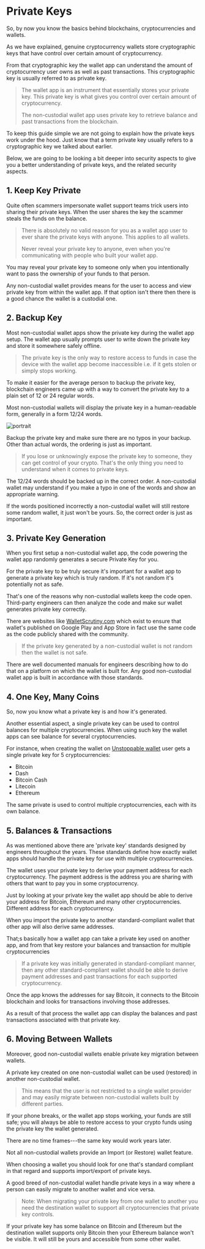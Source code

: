 # Private Keys

So, by now you know the basics behind blockchains, cryptocurrencies and wallets. 

As we have explained, genuine cryptocurrency wallets store cryptographic keys that have control over certain amount of cryptocurrency.

From that cryptographic key the wallet app can understand the amount of cryptocurrency user owns as well as past transactions. This cryptographic key is usually referred to as private key. 

> The wallet app is an instrument that essentially stores your private key. This private key is what gives you control over certain amount of cryptocurrency.
>
> The non-custodial wallet app uses private key to retrieve balance and past transactions from the blockchain.

To keep this guide simple we are not going to explain how the private keys work under the hood. Just know that a term private key usually refers to a cryptographic key we talked about earlier.

Below, we are going to be looking a bit deeper into security aspects to give you a better understanding of private keys, and the related security aspects.

## 1. Keep Key Private

Quite often scammers impersonate wallet support teams trick users into sharing their private keys. When the user shares the key the scammer steals the funds on the balance. 

> There is absolutely no valid reason for you as a wallet app user to ever share the private keys with anyone. This applies to all wallets.
>
> Never reveal your private key to anyone, even when you're communicating with people who built your wallet app.

You may reveal your private key to someone only when you intentionally want to pass the ownership of your funds to that person.

Any non-custodial wallet provides means for the user to access and view private key from within the wallet app. If that option isn't there then there is a good chance the wallet is a custodial one. 

## 2. Backup Key

Most non-custodial wallet apps show the private key during the wallet app setup. The wallet app usually prompts user to write down the private key and store it somewhere safely offline.
 
> The private key is the only way to restore access to funds in case the device with the wallet app become inaccessible i.e. if it gets stolen or simply stops working.

To make it easier for the average person to backup the private key, blockchain engineers came up with a way to convert the private key to a plain set of 12 or 24 regular words. 

Most non-custodial wallets will display the private key in a human-readable form, generally in a form 12/24 words.

![portrait](https://raw.githubusercontent.com/horizontalsystems/blockchain-crypto-guides/master/fundamentals/images/private-key.jpg 'Unstoppable Wallet: demo private key image' )

Backup the private key and make sure there are no typos in your backup. Other than actual words, the ordering is just as important. 

> If you lose or unknowingly expose the private key to someone, they can get control of your crypto. That's the only thing you need to understand when it comes to private keys.

The 12/24 words should be backed up in the correct order. A non-custodial wallet may understand if you make a typo in one of the words and show an appropriate warning. 

If the words positioned incorrectly a non-custodial wallet will still restore some random wallet, it just won't be yours. So, the correct order is just as important.

## 3. Private Key Generation

When you first setup a non-custodial wallet app, the code powering the wallet app randomly generates a secure Private Key for you.

For the private key to be truly secure it's important for a wallet app to generate a private key which is truly random. If it's not random it's potentially not as safe.

That's one of the reasons why non-custodial wallets keep the code open. Third-party engineers can then analyze the code and make sur wallet generates private key correctly.

There are websites like [WalletScrutiny.com](https://walletscrutiny.com) which exist to ensure that wallet's published on Google Play and App Store in fact use the same code as the code publicly shared with the community.

> If the private key generated by a non-custodial wallet is not random then the wallet is not safe.
   
There are well documented manuals for engineers describing how to do that on a platform on which the wallet is built for. Any good non-custodial wallet app is built in accordance with those standards.

## 4. One Key, Many Coins

So, now you know what a private key is and how it's generated. 

Another essential aspect, a single private key can be used to control balances for multiple cryptocurrencies. When using such key the wallet apps can see balance for several cryptocurrencies.

For instance, when creating the wallet on [Unstoppable wallet](https://unstoppable.money) user gets a single private key for 5 cryptocurrencies:

- Bitcoin
- Dash
- Bitcoin Cash
- Litecoin
- Ethereum

The same private is used to control multiple cryptocurrencies, each with its own balance.

## 5. Balances & Transactions

As was mentioned above there are 'private key' standards designed by engineers throughout the years. These standards define how exactly wallet apps should handle the private key for use with multiple cryptocurrencies. 

The wallet uses your private key to derive your payment address for each cryptocurrency. The payment address is the address you are sharing with others that want to pay you in some cryptocurrency.

Just by looking at your private key the wallet app should be able to derive your address for Bitcoin, Ethereum and many other cryptocurrencies. Different address for each cryptocurrency.

When you import the private key to another standard-compliant wallet that other app will also derive same addresses.

That;s basically how a wallet app can take a private key used on another app, and from that key restore your balances and transaction for multiple cryptocurrencies

> If a private key was initially generated in standard-compliant manner, then any other standard-compliant wallet should be able to derive payment addresses and past transactions for each supported cryptocurrency. 

Once the app knows the addresses for say Bitcoin, it connects to the Bitcoin blockchain and looks for transactions involving those addresses. 

As a result of that process the wallet app can display the balances and past transactions associated with that private key.

## 6. Moving Between Wallets

Moreover, good non-custodial wallets enable private key migration between wallets. 
 
A private key created on one non-custodial wallet can be used (restored) in another non-custodial wallet. 

> This means that the user is not restricted to a single wallet provider and may easily migrate between non-custodial wallets built by different parties. 

If your phone breaks, or the wallet app stops working, your funds are still safe; you will always be able to restore access to your crypto funds using the private key the wallet generated. 

There are no time frames---the same key would work years later.

Not all non-custodial wallets provide an Import (or Restore) wallet feature. 

When choosing a wallet you should look for one that's standard compliant in that regard and supports import/export of private keys.

A good breed of non-custodial wallet handle private keys in a way where a person can easily migrate to another wallet and vice versa.

> Note: When migrating your private key from one wallet to another you need the destination wallet to support all cryptocurrencies that private key controls. 

If your private key has some balance on Bitcoin and Ethereum but the destination wallet supports only Bitcoin then your Ethereum balance won't be visible. It will still be yours and accessible from some other wallet.
